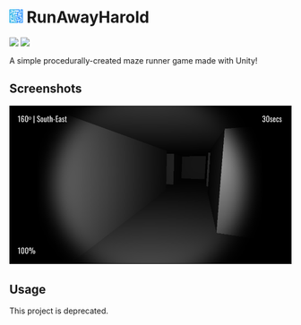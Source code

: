 # <img src="./.github/icon.png" width="24"/> RunAwayHarold

[![](https://img.shields.io/badge/Powered%20By-.NET-blue?logo=microsoft&style=flat-square)](https://dotnet.microsoft.com)
[![](https://img.shields.io/badge/Made%20With-Visual%20Studio-blue?logo=visual-studio&style=flat-square)](https://visualstudio.microsoft.com)

A simple procedurally-created maze runner game made with Unity!

## Screenshots

![](./.github/screenshots/0.png)

## Usage

This project is deprecated.